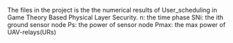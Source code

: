 The files in the project is the the numerical results of User_scheduling in Game Theory Based Physical Layer Security.
n: the time phase
SNi: the ith ground sensor node
Ps: the power of sensor node
Pmax: the max power of UAV-relays(URs)
